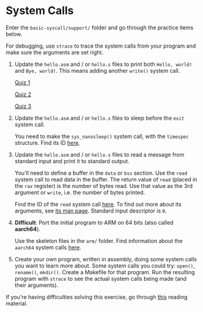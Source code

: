 # System Calls

Enter the `basic-syscall/support/` folder and go through the practice items below.

For debugging, use `strace` to trace the system calls from your program and make sure the arguments are set right.

1. Update the `hello.asm` and / or `hello.s` files to print both `Hello, world!` and `Bye, world!`.
   This means adding another `write()` system call.

   [Quiz 1](../drills/questions/syscall-id.md)

   [Quiz 2](../drills/questions/syscall-tool.md)

   [Quiz 3](../drills/questions/syscall-numbers.md)

1. Update the `hello.asm` and / or `hello.s` files to sleep before the `exit` system call.

   You need to make the `sys_nanosleep()` system call, with the `timespec` structure.
   Find its ID [here](https://blog.rchapman.org/posts/Linux_System_Call_Table_for_x86_64/).

1. Update the `hello.asm` and / or `hello.s` files to read a message from standard input and print it to standard output.

   You'll need to define a buffer in the `data` or `bss` section.
   Use the `read` system call to read data in the buffer.
   The return value of `read` (placed in the `rax` register) is the number of bytes read.
   Use that value as the 3rd argument or `write`, i.e. the number of bytes printed.

   Find the ID of the `read` system call [here](https://x64.syscall.sh/).
   To find out more about its arguments, see [its man page](https://man7.org/linux/man-pages/man2/read.2.html).
   Standard input descriptor is `0`.

1. **Difficult**: Port the initial program to ARM on 64 bits (also called **aarch64**).

   Use the skeleton files in the `arm/` folder.
   Find information about the `aarch64` system calls [here](https://arm64.syscall.sh/).

1. Create your own program, written in assembly, doing some system calls you want to learn more about.
   Some system calls you could try: `open()`, `rename()`, `mkdir()`.
   Create a Makefile for that program.
   Run the resulting program with `strace` to see the actual system calls being made (and their arguments).

If you're having difficulties solving this exercise, go through [this](../../../reading/basic-syscall.md) reading material.
